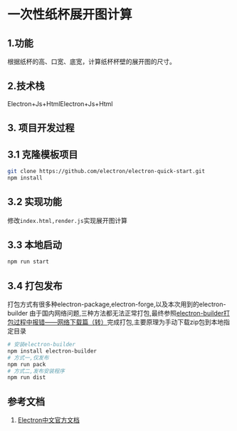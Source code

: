 # 一次性纸杯展开图计算
## 1.功能
根据纸杯的高、口宽、底宽，计算纸杯杯壁的展开图的尺寸。
## 2.技术栈
Electron+Js+HtmlElectron+Js+Html
## 3. 项目开发过程
## 3.1 克隆模板项目
```bash
git clone https://github.com/electron/electron-quick-start.git
npm install
```
## 3.2 实现功能
修改<code>index.html,render.js</code>实现展开图计算
## 3.3 本地启动
```bash
npm run start
```
## 3.4 打包发布
打包方式有很多种electron-package,electron-forge,以及本次用到的electron-builder
由于国内网络问题,三种方法都无法正常打包,最终参照[electron-builder打包过程中报错——网络下载篇（转）](https://zhuanlan.zhihu.com/p/483976136)完成打包,主要原理为手动下载zip包到本地指定目录

```bash
# 安装electron-builder 
npm install electron-builder
# 方式一,仅发布
npm run pack
# 方式二,发布安装程序
npm run dist
```
## 参考文档
1. [Electron中文官方文档](https://www.electronjs.org/zh/docs/latest/)